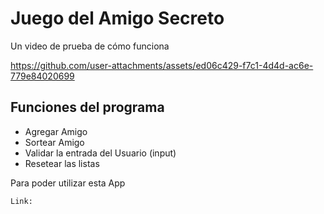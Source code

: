 <h1>Juego del Amigo Secreto</h1>

<hp>Un video de prueba de cómo funciona</hp>

https://github.com/user-attachments/assets/ed06c429-f7c1-4d4d-ac6e-779e84020699

<h2>Funciones del programa</h2>

<ul>
  <li>Agregar Amigo</li>
  <li>Sortear Amigo</li>
  <li>Validar la entrada del Usuario (input)</li>
  <li>Resetear las listas</li>
</ul>

<p>Para poder utilizar esta App</p>

`` Link: ``
